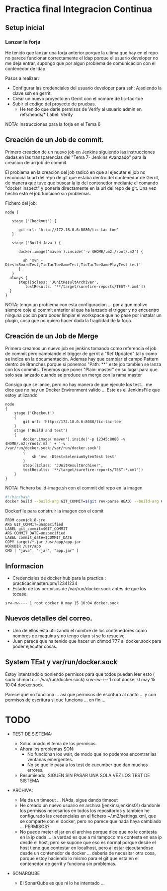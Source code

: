 # Practica final Integracion Continua

## Setup inicial

### Lanzar la forja
 He tenido que lanzar una forja anterior porque la ultima que hay en el repo no parece funcionar correctamente el ldap porque el usuario developer no me deja entrar, supongo que por algun problema de comunicacion con el contenedor de ldap.
 
 Pasos a realizar:
 
- Configurar las credenciales del usuario developer para ssh: A;adiendo la clave ssh en gerrit.
- Crear un nuevo proyecto en Gerrit con el nombre de tic-tac-toe
- Subir el codigo del proyecto de pruebas.
    - He tenido que darle permisos de Verify al usuario admin en refs/heads/* Label: Verify

NOTA: Instrucciones para la forja en el Tema 6
## Creación de un Job de commit.

Primero creacion de un nuevo job en Jenkins siguiendo las instrucciones dadas en las transparencias del "Tema 7- Jenkins Avanzado" para la creacion de un job de commit.

El problema en la creación del job radicó en que al ejecutar el job no reconocía la url del repo de git que estaba dentro del contenedor de Gerrit, de manera que tuve que buscar la ip del contenedor mediante el comando "docker inspect" y ponerla directamente en la url del repo de git.
Una vez hecho esto el job funcionó sin problemas. 

Fichero del job:

```
node {
    
   stage ('Checkout') {
        
      git url: 'http://172.18.0.6:8080/tic-tac-toe'
   }

   stage ('Build Java') {

      docker.image('maven').inside('-v $HOME/.m2:/root/.m2') {

        sh 'mvn -Dtest=BoardTest,TicTacToeGameTest,TicTacToeGamePlayTest test'
      }
   }
  always {
      step([$class: 'JUnitResultArchiver', 
         testResults: '**/target/surefire-reports/TEST-*.xml'])
  }
}
```

NOTA: tengo un problema con esta configuracion ... por algun motivo siempre coje el commit anterior al que ha lanzado el trigger y no encuentro ninguna opcion para poder limpiar el workspace que no pase por instalar un plugin, cosa que no quiero hacer dada la fragilidad de la forja.


## Creación de un Job de Merge

Primero creamos un nuevo job en jenkins tomando como referencia el job de commit pero cambiando el trigger de gerrit a "Ref Updated" tal y como se indica en la documentación.
Ademas hay que cambiar el campo Pattern dentro de Branches porque si ponemos "Path: **" este job tambien se lanza con los commits. Tenemos que poner "Plain: master" en su lugar para que solo sea lanzado cuando se produce un merge con la rama master

Consigo que se lance, pero no hay manera de que ejecute los test... me dice que no hay un Docker Environment valido ... 
Este es el JenkinsFile que estoy utilizando

```
node 
{
    stage ('Checkout')
    {
        git url: 'http://172.18.0.6:8080/tic-tac-toe'
    }
    stage ('Build and test') 
    {
        docker.image('maven').inside('-p 12345:8080 -v $HOME/.m2:/root/.m2 ' + '-v /var/run/docker.sock:/var/run/docker.sock') 
        {
            sh 'mvn -Dtest=SeleniumSytemTest test'
        }
        step([$class: 'JUnitResultArchiver',
        testResults: '**/target/surefire-reports/TEST-*.xml'])
    }
}
```


NOTA: Fichero build-image.sh con el commit del repo en la imagen

```sh
#!/bin/bash
docker build --build-arg GIT_COMMIT=$(git rev-parse HEAD) --build-arg COMMIT_DATE=$(git log -1 --format=%cd --date=format:%Y-%m-%dT%H:%M:%S) -t micaelgallego/curso-ci-ejem2:latest .

```

Dockerfile para construir la imagen con el comit

```
FROM openjdk:8-jre
ARG GIT_COMMIT=unspecified
LABEL git_commit=$GIT_COMMIT
ARG COMMIT_DATE=unspecified
LABEL commit_date=$COMMIT_DATE
COPY target/*.jar /usr/app/app.jar
WORKDIR /usr/app
CMD [ "java", "-jar", "app.jar" ]
```




## Informacion 
* Credenciales de docker hub para la practica : practicacimasterupm/12341234
* Estado de los permisos de /var/run/docker.sock antes de que los tocase.
```
srw-rw---- 1 root docker 0 may 15 10:04 docker.sock
```

## Nuevos detalles del correo.
* Uno de ellos esta utilizando el nombre de los contenedores como nombres de maquina y no tengo claro si se lo resuelve.
* Juan parece que ha tenido que hacer un chmod 777 al docker.sock para poder ejecutar cosas.


## System TEst y var/run/docker.sock
Estoy intentandolo poniendo permisos para que todos puedan leer esto ( sudo chmod o+r /var/run/docker.sock)
srw-rw-r-- 1 root docker 0 may 15 10:04 docker.sock

Parece que no funciona ...  asi que permisos de escritura al canto ... 
y con permisos de escritura si que funciona ... en fin ... 


# TODO

* TEST DE SISTEMA:
  * Solucionado el tema de los permisos.
  * Ahora los problemas SON:
	* No funcionan los wait, de modo que no podemos encontrar las ventanas emergentes.
	* No se que le pasa a los test de cucumber que dan muchos errores.
  * Resumiendo, SIGUEN SIN PASAR UNA SOLA VEZ LOS TEST DE SISTEMA
  
* ARCHIVA:
  * Me da un timeout ... NAda, sigue dando timeout
  * He creado un nuevo usuario en archiva (jenkins/jenkins01) dandonle los permisos necesarios en todos los repositorios y tambien he configurado las credenciales en el fichero ~/.m2/settings.xml, que se comparte con el docker, pero no parece que nada haya cambiado ... PERMISOS?
  * No puede meter el jar en el archiva porque dice que no le contesta en la ip dada ... la verdad es que a mi tampoco me contesta en esa ip desde el host, pero se supone que eso es normal porque desde el host tiene que contestar en localhost, pero al estar ejecutandose desde un contenedor de docker ... deberia de necesitar otra cosa, porque estoy haciendo lo mismo para el git que esta en el contenedor de gerrit y funciona sin problemas.

* SONARQUBE
  * El SonarQube es que ni lo he intentado ...
